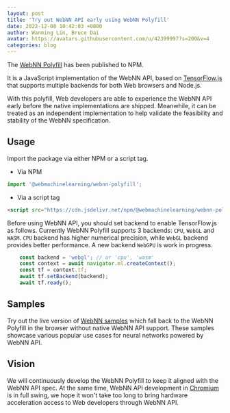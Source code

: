 ```yaml
---
layout: post
title: 'Try out WebNN API early using WebNN Polyfill'
date: 2022-12-08 10:42:03 +0800
author: Wanming Lin, Bruce Dai
avatar: https://avatars.githubusercontent.com/u/42399997?s=200&v=4
categories: blog
---
```


The [WebNN Polyfill][polyfill] has been published to NPM.

It is a JavaScript implementation of the WebNN API, based on
[TensorFlow.js][tfjs] that supports multiple backends for both
Web browsers and Node.js.


With this polyfill, Web developers are able to experience the WebNN API
early before the native implementations are shipped. Meanwhile, it can
be treated as an independent implementation to help validate the feasibility
and stability of the WebNN specification.

<!-- more -->

## Usage

Import the package via either NPM or a script tag.

- Via NPM

```js
import '@webmachinelearning/webnn-polyfill';
```

- Via a script tag

```html
<script src="https://cdn.jsdelivr.net/npm/@webmachinelearning/webnn-polyfill/dist/webnn-polyfill.js"></script>
```

Before using WebNN API, you should set backend to enable TensorFlow.js as follows.
Currently WebNN Polyfill supports 3 backends: `CPU`, `WebGL` and `WASM`. `CPU` backend
has higher numerical precision, while `WebGL` backend provides better performance.
A new backend `WebGPU` is work in progress.

```js
    const backend = 'webgl'; // or 'cpu', 'wasm'
    const context = await navigator.ml.createContext();
    const tf = context.tf;
    await tf.setBackend(backend);
    await tf.ready();
```

## Samples

Try out the live version of [WebNN samples][samples] which fall back to the
WebNN Polyfill in the browser without native WebNN API support. These samples
showcase various popular use cases for neural networks powered by WebNN API.

## Vision

We will continuously develop the WebNN Polyfill to keep it aligned with the WebNN API
spec. At the same time, WebNN API development in [Chromium][webnn in chromium]
is in full swing, we hope it won't take too long to bring hardware acceleration
access to Web developers through WebNN API.


[polyfill]: https://www.npmjs.com/package/@webmachinelearning/webnn-polyfill
[tfjs]: https://github.com/tensorflow/tfjs
[samples]: https://webmachinelearning.github.io/webnn-samples/
[webnn in chromium]: https://bugs.chromium.org/p/chromium/issues/detail?id=1273291
